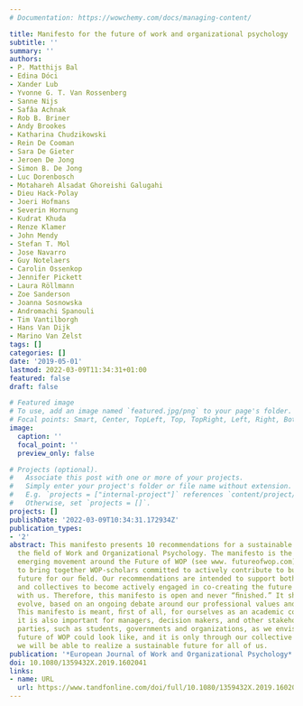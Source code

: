 ```yaml
---
# Documentation: https://wowchemy.com/docs/managing-content/

title: Manifesto for the future of work and organizational psychology
subtitle: ''
summary: ''
authors:
- P. Matthijs Bal
- Edina Dóci
- Xander Lub
- Yvonne G. T. Van Rossenberg
- Sanne Nijs
- Safâa Achnak
- Rob B. Briner
- Andy Brookes
- Katharina Chudzikowski
- Rein De Cooman
- Sara De Gieter
- Jeroen De Jong
- Simon B. De Jong
- Luc Dorenbosch
- Motahareh Alsadat Ghoreishi Galugahi
- Dieu Hack-Polay
- Joeri Hofmans
- Severin Hornung
- Kudrat Khuda
- Renze Klamer
- John Mendy
- Stefan T. Mol
- Jose Navarro
- Guy Notelaers
- Carolin Ossenkop
- Jennifer Pickett
- Laura Röllmann
- Zoe Sanderson
- Joanna Sosnowska
- Andromachi Spanouli
- Tim Vantilborgh
- Hans Van Dijk
- Marino Van Zelst
tags: []
categories: []
date: '2019-05-01'
lastmod: 2022-03-09T11:34:31+01:00
featured: false
draft: false

# Featured image
# To use, add an image named `featured.jpg/png` to your page's folder.
# Focal points: Smart, Center, TopLeft, Top, TopRight, Left, Right, BottomLeft, Bottom, BottomRight.
image:
  caption: ''
  focal_point: ''
  preview_only: false

# Projects (optional).
#   Associate this post with one or more of your projects.
#   Simply enter your project's folder or file name without extension.
#   E.g. `projects = ["internal-project"]` references `content/project/deep-learning/index.md`.
#   Otherwise, set `projects = []`.
projects: []
publishDate: '2022-03-09T10:34:31.172934Z'
publication_types:
- '2'
abstract: This manifesto presents 10 recommendations for a sustainable future for
  the ﬁeld of Work and Organizational Psychology. The manifesto is the result of an
  emerging movement around the Future of WOP (see www. futureofwop.com), which aims
  to bring together WOP-scholars committed to actively contribute to building a better
  future for our ﬁeld. Our recommendations are intended to support both individuals
  and collectives to become actively engaged in co-creating the future of WOP together
  with us. Therefore, this manifesto is open and never “ﬁnished.” It should continuously
  evolve, based on an ongoing debate around our professional values and behavior.
  This manifesto is meant, ﬁrst of all, for ourselves as an academic community. Furthermore,
  it is also important for managers, decision makers, and other stakeholders and interested
  parties, such as students, governments and organizations, as we envision what the
  future of WOP could look like, and it is only through our collective eﬀorts that
  we will be able to realize a sustainable future for all of us.
publication: '*European Journal of Work and Organizational Psychology*'
doi: 10.1080/1359432X.2019.1602041
links:
- name: URL
  url: https://www.tandfonline.com/doi/full/10.1080/1359432X.2019.1602041
---
```

